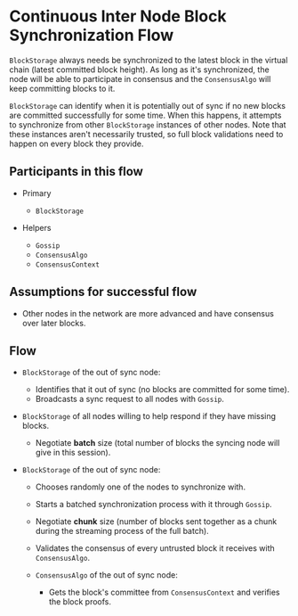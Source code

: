 # Continuous Inter Node Block Synchronization Flow

`BlockStorage` always needs be synchronized to the latest block in the virtual chain (latest committed block height). As long as it's synchronized, the node will be able to participate in consensus and the `ConsensusAlgo` will keep committing blocks to it.

`BlockStorage` can identify when it is potentially out of sync if no new blocks are committed successfully for some time. When this happens, it attempts to synchronize from other `BlockStorage` instances of other nodes. Note that these instances aren't necessarily trusted, so full block validations need to happen on every block they provide.

## Participants in this flow

* Primary
  * `BlockStorage`

* Helpers
  * `Gossip`
  * `ConsensusAlgo`
  * `ConsensusContext`

## Assumptions for successful flow

* Other nodes in the network are more advanced and have consensus over later blocks.

## Flow

* `BlockStorage` of the out of sync node:
  * Identifies that it out of sync (no blocks are committed for some time).
  * Broadcasts a sync request to all nodes with `Gossip`.

* `BlockStorage` of all nodes willing to help respond if they have missing blocks.
  * Negotiate **batch** size (total number of blocks the syncing node will give in this session).

* `BlockStorage` of the out of sync node:
  * Chooses randomly one of the nodes to synchronize with.
  * Starts a batched synchronization process with it through `Gossip`.
  * Negotiate **chunk** size (number of blocks sent together as a chunk during the streaming process of the full batch).
  * Validates the consensus of every untrusted block it receives with `ConsensusAlgo`.

  * `ConsensusAlgo` of the out of sync node:
    * Gets the block's committee from `ConsensusContext` and verifies the block proofs.

